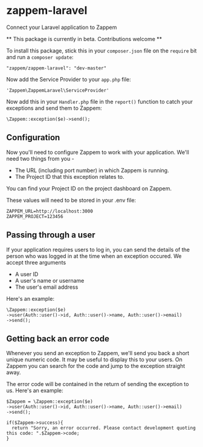# zappem-laravel
Connect your Laravel application to Zappem

** This package is currently in beta. Contributions welcome **

To install this package, stick this in your `composer.json` file on the `require` bit and run a `composer update`:

    "zappem/zappem-laravel": "dev-master"

Now add the Service Provider to your `app.php` file:

    'Zappem\ZappemLaravel\ServiceProvider'

Now add this in your `Handler.php` file in the `report()` function to catch your exceptions and send them to Zappem:

    \Zappem::exception($e)->send();

## Configuration

Now you'll need to configure Zappem to work with your application. We'll need two things from you - 
 * The URL (including port number) in which Zappem is running.
 * The Project ID that this exception relates to.
 
You can find your Project ID on the project dashboard on Zappem.

These values will need to be stored in your .env file:

    ZAPPEM_URL=http://localhost:3000
    ZAPPEM_PROJECT=123456


## Passing through a user

If your application requires users to log in, you can send the details of the person who was logged in at the time when an exception occured. We accept three arguments
 * A user ID
 * A user's name or username
 * The user's email address
 
Here's an example:

    \Zappem::exception($e)
    ->user(Auth::user()->id, Auth::user()->name, Auth::user()->email)
    ->send();
  
## Getting back an error code

Whenever you send an exception to Zappem, we'll send you back a short unique numeric code. It may be useful to display this to your users. On Zappem you can search for the code and jump to the exception straight away.

The error code will be contained in the return of sending the exception to us. Here's an example:

    $Zappem = \Zappem::exception($e)
    ->user(Auth::user()->id, Auth::user()->name, Auth::user()->email)
    ->send();
    
    if($Zappem->success){
      return "Sorry, an error occurred. Please contact development quoting this code: ".$Zappem->code;
    }

  
